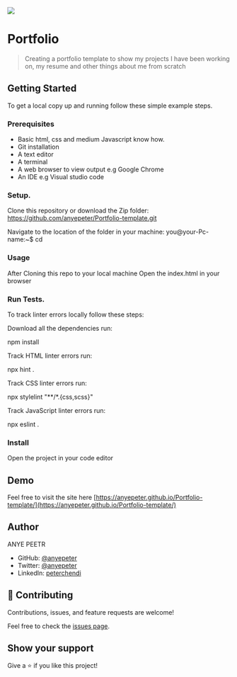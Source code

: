 ![](https://img.shields.io/badge/Microverse-blueviolet)

# Portfolio 

> Creating a portfolio template to show my projects I have been working on, my resume and other things about me from scratch

## Getting Started


To get a local copy up and running follow these simple example steps.

### Prerequisites
- Basic html, css and medium Javascript know how.
- Git installation
- A text editor
- A terminal
- A web browser to view output e.g Google Chrome
- An IDE e.g Visual studio code
### Setup.
Clone this repository or download the Zip folder:
https://github.com/anyepeter/Portfolio-template.git

Navigate to the location of the folder in your machine:
you@your-Pc-name:~$ cd <folder>

### Usage
After Cloning this repo to your local machine
Open the index.html in your browser

### Run Tests.
To track linter errors locally follow these steps:

Download all the dependencies run:

npm install

Track HTML linter errors run:

npx hint .

Track CSS linter errors run:

npx stylelint "**/*.{css,scss}"

Track JavaScript linter errors run:

npx eslint .

### Install

Open the project in your code editor

## Demo 
Feel free to visit the site here [https://anyepeter.github.io/Portfolio-template/](https://anyepeter.github.io/Portfolio-template/)

## Author
ANYE PEETR

- GitHub: [@anyepeter](https://github.com/anyepeter)
- Twitter: [@anyepeter](https://twitter.com/home?lang=en)
- LinkedIn: [peterchendi](https://www.linkedin.com/feed/)



## 🤝 Contributing

Contributions, issues, and feature requests are welcome!

Feel free to check the [issues page](https://github.com/anyepeter/Hello_world_microverse/issues).

## Show your support

Give a ⭐️ if you like this project!
